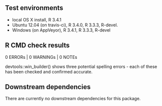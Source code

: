 
## Test environments

* local OS X install, R 3.4.1
* Ubuntu 12.04 (on travis-ci), R 3.4.0, R 3.3.3, R-devel.
* Windows (on AppVeyor), R 3.4.1, R 3.3.3, R-devel

## R CMD check results

0 ERRORs | 0 WARNINGs | 0 NOTEs

devtools::win_builder() shows three potential spelling errors - each of these 
has been checked and confirmed accurate.

## Downstream dependencies

There are currently no downstream dependencies for this package.
